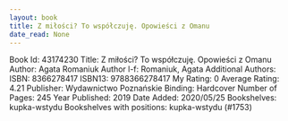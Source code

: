 ```yaml
---
layout: book
title: Z miłości? To współczuję. Opowieści z Omanu
date_read: None
---
```


Book Id: 43174230
Title: Z miłości? To współczuję. Opowieści z Omanu
Author: Agata Romaniuk
Author l-f: Romaniuk, Agata
Additional Authors: 
ISBN: 8366278417
ISBN13: 9788366278417
My Rating: 0
Average Rating: 4.21
Publisher: Wydawnictwo Poznańskie
Binding: Hardcover
Number of Pages: 245
Year Published: 2019
Date Added: 2020/05/25
Bookshelves: kupka-wstydu
Bookshelves with positions: kupka-wstydu (#1753)

